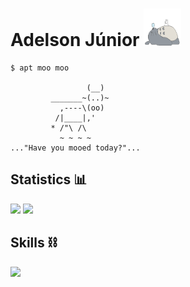 # Adelson Júnior <img width="60" height="60" src=https://raw.githubusercontent.com/adelsonsljunior/adelsonsljunior/main/imgs/totoro.gif>

~~~
$ apt moo moo

                 (__)  
         _______~(..)~ 
           ,----\(oo) 
          /|____|,'    
         * /"\ /\   
           ~ ~ ~ ~     
..."Have you mooed today?"...
~~~



## Statistics 📊

![](http://github-profile-summary-cards.vercel.app/api/cards/stats?username=adelsonsljunior&theme=nord_dark)
![](http://github-profile-summary-cards.vercel.app/api/cards/repos-per-language?username=adelsonsljunior&theme=nord_dark&exclude=html,js,bat)

## Skills ⛓️

<img src="https://skillicons.dev/icons?i=linux,bash,git,github,githubactions,docker,python,java,mysql,postgres,mongodb," />

